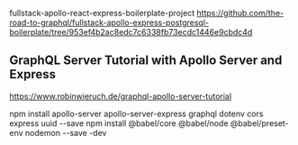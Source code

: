 fullstack-apollo-react-express-boilerplate-project
https://github.com/the-road-to-graphql/fullstack-apollo-express-postgresql-boilerplate/tree/953ef4b2ac8edc7c6338fb73ecdc1446e9cbdc4d

## GraphQL Server Tutorial with Apollo Server and Express
https://www.robinwieruch.de/graphql-apollo-server-tutorial

npm install apollo-server apollo-server-express graphql dotenv cors express uuid  --save
npm install @babel/core @babel/node @babel/preset-env nodemon --save -dev